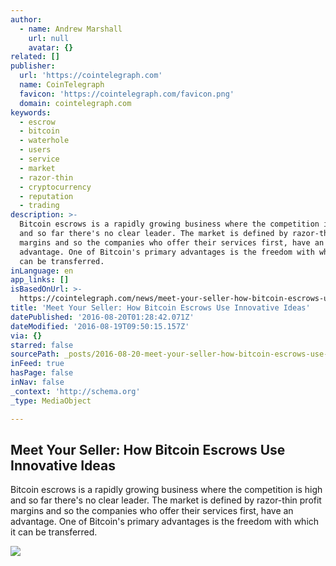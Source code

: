 ```yaml
---
author:
  - name: Andrew Marshall
    url: null
    avatar: {}
related: []
publisher:
  url: 'https://cointelegraph.com'
  name: CoinTelegraph
  favicon: 'https://cointelegraph.com/favicon.png'
  domain: cointelegraph.com
keywords:
  - escrow
  - bitcoin
  - waterhole
  - users
  - service
  - market
  - razor-thin
  - cryptocurrency
  - reputation
  - trading
description: >-
  Bitcoin escrows is a rapidly growing business where the competition is high
  and so far there's no clear leader. The market is defined by razor-thin profit
  margins and so the companies who offer their services first, have an
  advantage. One of Bitcoin's primary advantages is the freedom with which it
  can be transferred.
inLanguage: en
app_links: []
isBasedOnUrl: >-
  https://cointelegraph.com/news/meet-your-seller-how-bitcoin-escrows-use-innovative-ideas
title: 'Meet Your Seller: How Bitcoin Escrows Use Innovative Ideas'
datePublished: '2016-08-20T01:28:42.071Z'
dateModified: '2016-08-19T09:50:15.157Z'
via: {}
starred: false
sourcePath: _posts/2016-08-20-meet-your-seller-how-bitcoin-escrows-use-innovative-ideas.md
inFeed: true
hasPage: false
inNav: false
_context: 'http://schema.org'
_type: MediaObject

---
```

<article style=""><h1>Meet Your Seller: How Bitcoin Escrows Use Innovative Ideas</h1><p>Bitcoin escrows is a rapidly growing business where the competition is high and so far there's no clear leader. The market is defined by razor-thin profit margins and so the companies who offer their services first, have an advantage. One of Bitcoin's primary advantages is the freedom with which it can be transferred.</p><img src="https://cointelegraph.com/images/725_Ly9jb2ludGVsZWdyYXBoLmNvbS9zdG9yYWdlL3VwbG9hZHMvdmlldy8yOWQ5MWFmZGI1ZmYyZjg5NzhjN2E2ZTQyNzIzODE3MS5qcGc=.jpg" /></article>
